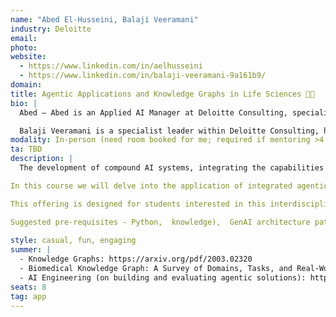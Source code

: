 ```yaml
---
name: "Abed El-Husseini, Balaji Veeramani"
industry: Deloitte
email: 
photo:
website:
  - https://www.linkedin.com/in/aelhusseini
  - https://www.linkedin.com/in/balaji-veeramani-9a161b9/
domain: 
title: Agentic Applications and Knowledge Graphs in Life Sciences 🧪🧬
bio: |
  Abed – Abed is an Applied AI Manager at Deloitte Consulting, specializing in Generative AI applications. Passionate about teaching, he has served as a business case mentor and capstone instructor for HDSI. A proud graduate of The Ohio State University, Abed now lives in Austin, Texas—the live music capital of the world—with his wife and son 🤠🎸. He's an avid runner and a dessert enthusiast, in that order.

  Balaji Veeramani is a specialist leader within Deloitte Consulting, helping organizations develop and adopt AI solutions responsibly. Balaji has been leading AI/ML teams developing deep learning, machine learning, data science and GenAI based solutions, for life sciences, healthcare, diagnostics, agriculture, investment management, and logistics organizations. Balaji received his Ph.D. in Biomedical Engineering from Johns Hopkins University, and a Masters in Electrical Engineering (signal processing) from Arizona State University.
modality: In-person (need room booked for me; required if mentoring >4 students in-person)
ta: TBD
description: |
  The development of compound AI systems, integrating the capabilities of Large Language Models (LLMs) with agentic frameworks, external tools, and knowledge bases, has recently gained considerable popularity. Agentic frameworks are pivotal, harnessing recent advancements in LLMs to enable synergistic interaction with external tools, thereby facilitating the creation of these sophisticated systems. Knowledge graphs play a crucial role, particularly in the life sciences, by structuring complex information related to biological knowledge, pharmaceuticals, adverse effects, mechanisms of action, and other pertinent entities.

In this course we will delve into the application of integrated agentic frameworks and knowledge graphs for developing innovative solutions in life science domains. Example applications to be explored include hypothesis generation for scientific discovery, prediction of treatment outcomes, identification of adverse effects, optimization of clinical trials, and formulation of personalized health and lifestyle recommendations.

This offering is designed for students interested in this interdisciplinary areas, drawing upon principles from artificial intelligence, knowledge representation, and the life sciences. The objective is to empower students to design intelligent agents capable of interrogating biomedical data to yield actionable insights.

Suggested pre-requisites - Python,  knowledge),  GenAI architecture patterns (RAG), agentic frameworks exposure (preferred), knowledge of life sciences/ biology (will be useful but not mandatory)
  
style: casual, fun, engaging
summer: |
  - Knowledge Graphs: https://arxiv.org/pdf/2003.02320  
  - Biomedical Knowledge Graph: A Survey of Domains, Tasks, and Real-World Applications: https://arxiv.org/pdf/2501.11632  
  - AI Engineering (on building and evaluating agentic solutions): https://www.oreilly.com/library/view/ai-engineering/9781098166298/
seats: 8
tag: app
---
```

